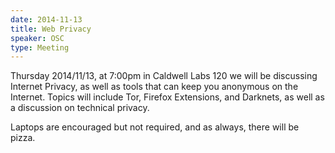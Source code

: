 ```yaml
---
date: 2014-11-13
title: Web Privacy
speaker: OSC
type: Meeting
---
```

Thursday 2014/11/13, at 7:00pm in Caldwell Labs 120 we will be discussing Internet Privacy, as well as tools that can keep you anonymous on the Internet. Topics will include Tor, Firefox Extensions, and Darknets, as well as a discussion on technical privacy.

Laptops are encouraged but not required, and as always, there will be pizza.
